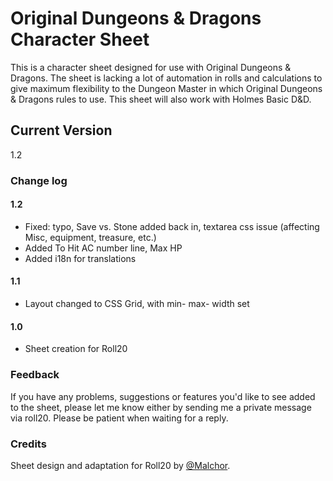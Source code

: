 # Original Dungeons & Dragons Character Sheet
This is a character sheet designed for use with Original Dungeons & Dragons. The sheet is lacking a lot of automation in rolls and calculations to give maximum flexibility to the Dungeon Master in which Original Dungeons & Dragons rules to use. This sheet will also work with Holmes Basic D&D.

## Current Version
1.2

### Change log

#### 1.2
* Fixed: typo, Save vs. Stone added back in, textarea css issue (affecting Misc, equipment, treasure, etc.)
* Added To Hit AC number line, Max HP
* Added i18n for translations

#### 1.1
* Layout changed to CSS Grid, with min- max- width set

#### 1.0
* Sheet creation for Roll20

### Feedback
If you have any problems, suggestions or features you'd like to see added to the sheet, please let me know either by  sending me a private message via roll20.  Please be patient when waiting for a reply.

### Credits
Sheet design and adaptation for Roll20 by [@Malchor](https://app.roll20.net/users/2078012/malchor).
